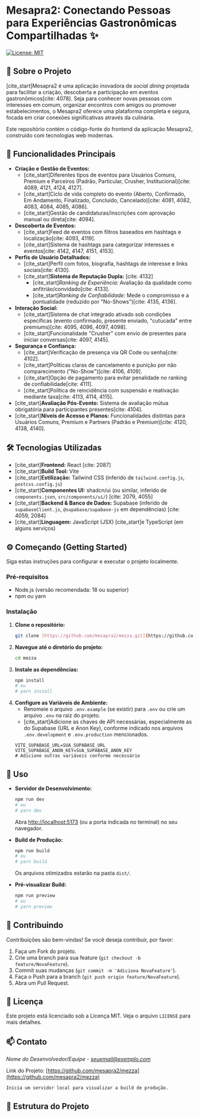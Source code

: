 # Mesapra2: Conectando Pessoas para Experiências Gastronômicas Compartilhadas ✨

[![License: MIT](https://img.shields.io/badge/License-MIT-yellow.svg)](https://opensource.org/licenses/MIT)
## 📜 Sobre o Projeto

[cite_start]Mesapra2 é uma aplicação inovadora de *social dining* projetada para facilitar a criação, descoberta e participação em eventos gastronômicos[cite: 4078]. Seja para conhecer novas pessoas com interesses em comum, organizar encontros com amigos ou promover estabelecimentos, o Mesapra2 oferece uma plataforma completa e segura, focada em criar conexões significativas através da culinária.

Este repositório contém o código-fonte do frontend da aplicação Mesapra2, construído com tecnologias web modernas.

## 🚀 Funcionalidades Principais

* **Criação e Gestão de Eventos:**
    * [cite_start]Diferentes tipos de eventos para Usuários Comuns, Premium e Parceiros (Padrão, Particular, Crusher, Institucional)[cite: 4089, 4121, 4124, 4127].
    * [cite_start]Ciclo de vida completo do evento (Aberto, Confirmado, Em Andamento, Finalizado, Concluído, Cancelado)[cite: 4081, 4082, 4083, 4084, 4085, 4086].
    * [cite_start]Gestão de candidaturas/inscrições com aprovação manual ou direta[cite: 4094].
* **Descoberta de Eventos:**
    * [cite_start]Feed de eventos com filtros baseados em hashtags e localização[cite: 4093, 4119].
    * [cite_start]Sistema de hashtags para categorizar interesses e eventos[cite: 4142, 4147, 4151, 4153].
* **Perfis de Usuário Detalhados:**
    * [cite_start]Perfil com fotos, biografia, hashtags de interesse e links sociais[cite: 4130].
    * [cite_start]**Sistema de Reputação Dupla:** [cite: 4132]
        * [cite_start]*Ranking de Experiência:* Avaliação da qualidade como anfitrião/convidado[cite: 4133].
        * [cite_start]*Ranking de Confiabilidade:* Mede o compromisso e a pontualidade (reduzido por "No-Shows")[cite: 4135, 4136].
* **Interação Social:**
    * [cite_start]Sistema de chat integrado ativado sob condições específicas (evento confirmado, presente enviado, "cutucada" entre premiums)[cite: 4095, 4096, 4097, 4098].
    * [cite_start]Funcionalidade "Crusher" com envio de presentes para iniciar conversas[cite: 4097, 4145].
* **Segurança e Confiança:**
    * [cite_start]Verificação de presença via QR Code ou senha[cite: 4102].
    * [cite_start]Políticas claras de cancelamento e punição por não comparecimento ("No-Show")[cite: 4106, 4109].
    * [cite_start]Opção de pagamento para evitar penalidade no ranking de confiabilidade[cite: 4111].
    * [cite_start]Política de reincidência com suspensão e reativação mediante taxa[cite: 4113, 4114, 4115].
* [cite_start]**Avaliação Pós-Evento:** Sistema de avaliação mútua obrigatória para participantes presentes[cite: 4104].
* [cite_start]**Níveis de Acesso e Planos:** Funcionalidades distintas para Usuários Comuns, Premium e Partners (Padrão e Premium)[cite: 4120, 4138, 4140].

## 🛠️ Tecnologias Utilizadas

* [cite_start]**Frontend:** React [cite: 2087]
* [cite_start]**Build Tool:** Vite 
* [cite_start]**Estilização:** Tailwind CSS (inferido de `tailwind.config.js`, `postcss.config.js`) 
* [cite_start]**Componentes UI:** shadcn/ui (ou similar, inferido de `components.json`, `src/components/ui/`) [cite: 2079, 4055]
* [cite_start]**Backend & Banco de Dados:** Supabase (inferido de `supabaseClient.js`, `@supabase/supabase-js` em dependências) [cite: 4059, 2084]
* [cite_start]**Linguagem:** JavaScript (JSX)  [cite_start]e TypeScript (em alguns serviços) 

## ⚙️ Começando (Getting Started)

Siga estas instruções para configurar e executar o projeto localmente.

### Pré-requisitos

* Node.js (versão recomendada: 18 ou superior)
* npm ou yarn

### Instalação

1.  **Clone o repositório:**
    ```bash
    git clone [https://github.com/mesapra2/mezza.git](https://github.com/mesapra2/mezza.git)
    ```
2.  **Navegue até o diretório do projeto:**
    ```bash
    cd mezza
    ```
3.  **Instale as dependências:**
    ```bash
    npm install
    # ou
    # yarn install
    ```
4.  **Configure as Variáveis de Ambiente:**
    * Renomeie o arquivo `.env.example` (se existir) para `.env` ou crie um arquivo `.env` na raiz do projeto.
    * [cite_start]Adicione as chaves de API necessárias, especialmente as do Supabase (URL e Anon Key), conforme indicado nos arquivos `.env.development` e `.env.production` mencionados.
    ```env
    VITE_SUPABASE_URL=SUA_SUPABASE_URL
    VITE_SUPABASE_ANON_KEY=SUA_SUPABASE_ANON_KEY
    # Adicione outras variáveis conforme necessário
    ```

## 🚀 Uso

* **Servidor de Desenvolvimento:**
    ```bash
    npm run dev
    # ou
    # yarn dev
    ```
    Abra [http://localhost:5173](http://localhost:5173) (ou a porta indicada no terminal) no seu navegador.

* **Build de Produção:**
    ```bash
    npm run build
    # ou
    # yarn build
    ```
    Os arquivos otimizados estarão na pasta `dist/`.

* **Pré-visualizar Build:**
    ```bash
    npm run preview
    # ou
    # yarn preview
    ```





## 🤝 Contribuindo

Contribuições são bem-vindas! Se você deseja contribuir, por favor:

1.  Faça um Fork do projeto.
2.  Crie uma branch para sua feature (`git checkout -b feature/NovaFeature`).
3.  Commit suas mudanças (`git commit -m 'Adiciona NovaFeature'`).
4.  Faça o Push para a branch (`git push origin feature/NovaFeature`).
5.  Abra um Pull Request.

## 📄 Licença

Este projeto está licenciado sob a Licença MIT. Veja o arquivo `LICENSE` para mais detalhes.

## 📫 Contato

*Nome do Desenvolvedor/Equipe* - *seuemail@exemplo.com*

Link do Projeto: [https://github.com/mesapra2/mezza](https://github.com/mesapra2/mezza)




    Inicia um servidor local para visualizar a build de produção.

## 📁 Estrutura do Projeto
